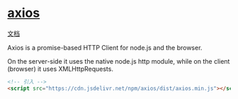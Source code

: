 # [axios](https://axios-http.com/)

[文档](https://axios-http.com/docs/intro)

Axios is a promise-based HTTP Client for node.js and the browser.

On the server-side it uses the native node.js http module, while on the client (browser) it uses XMLHttpRequests.

```html
<!-- 引入 -->
<script src="https://cdn.jsdelivr.net/npm/axios/dist/axios.min.js"></script>
```
